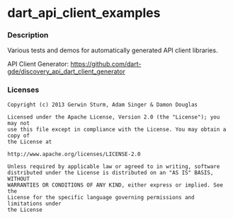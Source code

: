 # dart_api_client_examples

### Description

Various tests and demos for automatically generated API client libraries.

API Client Generator: https://github.com/dart-gde/discovery_api_dart_client_generator

### Licenses

```
Copyright (c) 2013 Gerwin Sturm, Adam Singer & Damon Douglas

Licensed under the Apache License, Version 2.0 (the "License"); you may not
use this file except in compliance with the License. You may obtain a copy of
the License at

http://www.apache.org/licenses/LICENSE-2.0

Unless required by applicable law or agreed to in writing, software
distributed under the License is distributed on an "AS IS" BASIS, WITHOUT
WARRANTIES OR CONDITIONS OF ANY KIND, either express or implied. See the
License for the specific language governing permissions and limitations under
the License

```

